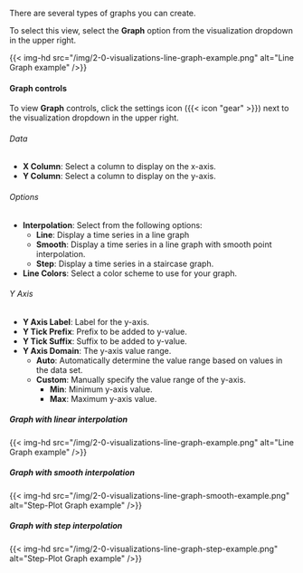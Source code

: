 There are several types of graphs you can create.

To select this view, select the **Graph** option from the visualization dropdown
in the upper right.

{{< img-hd src="/img/2-0-visualizations-line-graph-example.png" alt="Line Graph example" />}}

#### Graph controls

To view **Graph** controls, click the settings icon ({{< icon "gear" >}}) next
to the visualization dropdown in the upper right.

###### Data
- **X Column**: Select a column to display on the x-axis.
- **Y Column**: Select a column to display on the y-axis.

###### Options
- **Interpolation**: Select from the following options:
  - **Line**: Display a time series in a line graph
  - **Smooth**: Display a time series in a line graph with smooth point interpolation.
  - **Step**: Display a time series in a staircase graph.
  <!-- - **Bar**: Display the specified time series using a bar chart. -->
  <!-- - **Stacked**: Display multiple time series bars as segments stacked on top of each other. -->
- **Line Colors**: Select a color scheme to use for your graph.

###### Y Axis
- **Y Axis Label**: Label for the y-axis.
- **Y Tick Prefix**: Prefix to be added to y-value.
- **Y Tick Suffix**: Suffix to be added to y-value.
- **Y Axis Domain**: The y-axis value range.
  - **Auto**: Automatically determine the value range based on values in the data set.
  - **Custom**: Manually specify the value range of the y-axis.
      - **Min**: Minimum y-axis value.
      - **Max**: Maximum y-axis value.

##### Graph with linear interpolation

{{< img-hd src="/img/2-0-visualizations-line-graph-example.png" alt="Line Graph example" />}}

##### Graph with smooth interpolation

{{< img-hd src="/img/2-0-visualizations-line-graph-smooth-example.png" alt="Step-Plot Graph example" />}}

##### Graph with step interpolation

{{< img-hd src="/img/2-0-visualizations-line-graph-step-example.png" alt="Step-Plot Graph example" />}}

<!-- ##### Stacked Graph example

{{< img-hd src="/img/2-0-visualizations-stacked-graph-example.png" alt="Stacked Graph example" />}} -->

<!-- ##### Bar Graph example

{{< img-hd src="/img/2-0-visualizations-bar-graph-example.png" alt="Bar Graph example" />}} -->
